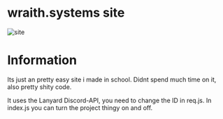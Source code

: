 # wraith.systems site
  <picture>
  <source media="(prefers-color-scheme: dark)" srcset="https://wraith.systems/png/brave.png">
  <source media="(prefers-color-scheme: light)" srcset="https://wraith.systems/png/brave.png">
  <img alt="site" src="https://wraith.systems/png/brave.png">
 </picture>

# Information 
  Its just an pretty easy site i made in school. Didnt spend much time on it, also pretty shity code. 
  
  It uses the Lanyard Discord-API, you need to change the ID in req.js. 
  In index.js you can turn the project thingy on and off.
